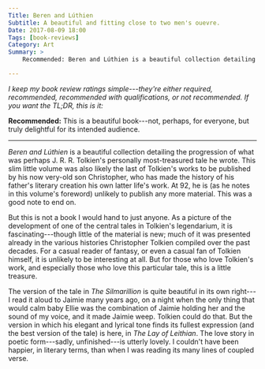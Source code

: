 ```yaml
---
Title: Beren and Lúthien
Subtitle: A beautiful and fitting close to two men's ouevre.
Date: 2017-08-09 18:00
Tags: [book-reviews]
Category: Art
Summary: >
    Recommended: Beren and Lúthien is a beautiful collection detailing the progression of what was perhaps J. R. R. Tolkien's personally most-treasured tale he wrote. 

---
```


<i class=editorial>I keep my book review ratings simple---they're either *required*, *recommended*, *recommended with qualifications*, or *not recommended*. If you want the TL;DR, this is it:</i>

**Recommended:** This is a beautiful book---not, perhaps, for everyone, but truly delightful for its intended audience.

---

_Beren and Lúthien_ is a beautiful collection detailing the progression of what was perhaps J. R. R. Tolkien's personally most-treasured tale he wrote. This slim little volume was also likely the last of Tolkien's works to be published by his now very-old son Christopher, who has made the history of his father's literary creation his own latter life's work. At 92, he is (as he notes in this volume's foreword) unlikely to publish any more material. This was a good note to end on.

But this is not a book I would hand to just anyone. As a picture of the development of one of the central tales in Tolkien's legendarium, it is fascinating---though little of the material is new; much of it was presented already in the various histories Christopher Tolkien compiled over the past decades. For a casual reader of fantasy, or even a casual fan of Tolkien himself, it is unlikely to be interesting at all. But for those who love Tolkien's work, and especially those who love this particular tale, this is a little treasure.

The version of the tale in _The Silmarillion_ is quite beautiful in its own right---I read it aloud to Jaimie many years ago, on a night when the only thing that would calm baby Ellie was the combination of Jaimie holding her and the sound of my voice, and it made Jaimie weep. Tolkien could do that. But the version in which his elegant and lyrical tone finds its fullest expression (and the best version of the tale) is here, in _The Lay of Leithian_. The love story in poetic form---sadly, unfinished---is utterly lovely. I couldn't have been happier, in literary terms, than when I was reading its many lines of coupled verse.
